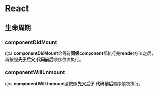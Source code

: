 # React

## 生命周期

### componentDidMount

*tips* **componentDidMount**会等待**同级component**都执行完**render**方法之后，再按照**先子后父**,**代码前后**顺序依次执行。

### componentWillUnmount

*tips* **componentWillUnmount**会按照**先父后子**,**代码前后**顺序依次执行。
